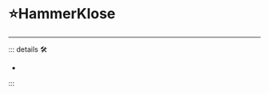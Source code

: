 # ⭐<labor>HammerKlose</motor>

---

<!-- =================================================== -->
<!-- =================================================== -->
<!-- =================================================== -->
<!-- =================================================== -->
<!-- =================================================== -->
::: details 🛠

-

:::
